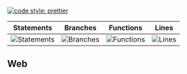[![code style: prettier](https://img.shields.io/badge/code_style-prettier-ff69b4.svg?style=flat-square)](https://github.com/prettier/prettier)

| Statements                                    | Branches                                  | Functions                                   | Lines                               |
| --------------------------------------------- | ----------------------------------------- | ------------------------------------------- | ----------------------------------- |
| ![Statements](https://img.shields.io/badge/Coverage-26%25-red.svg 'Make me better!') | ![Branches](https://img.shields.io/badge/Coverage-17.37%25-red.svg 'Make me better!') | ![Functions](https://img.shields.io/badge/Coverage-10.69%25-red.svg 'Make me better!') | ![Lines](https://img.shields.io/badge/Coverage-26.18%25-red.svg 'Make me better!') |

## Web
